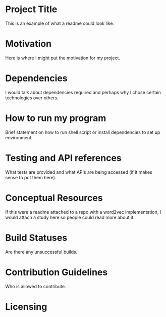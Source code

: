 # Project Title

This is an example of what a readme could look like.

# Motivation 

Here is where I might put the motivation for my project.

# Dependencies

I would talk about dependencies required and perhaps why I chose certain technologies over others.

# How to run my program

Brief statement on how to run shell script or install dependencies to set up environment.

# Testing and API references

What tests are provided and what APIs are being accessed (if it makes sense to put them here).

# Conceptual Resources

If this were a readme attached to a repo with a word2vec implementation, I would attach a study here so people could read more about it.

# Build Statuses

Are there any unsuccessful builds.

# Contribution Guidelines

Who is allowed to contribute.

# Licensing 
